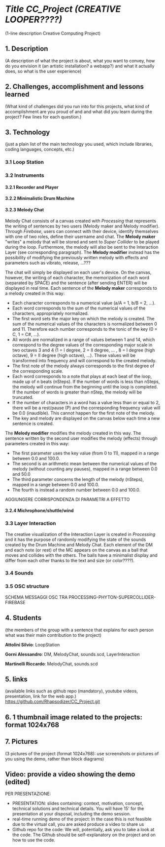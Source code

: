 # *Title CC_Project (CREATIVE LOOPER????)*
(1-line description Creative Computing Project)

## 1. Description
(A description of what the project is about, what you want to convey, how do you envision it (an artistic installation? a webapp?) and what it actually does, so what is the user experience)

## 2. Challenges, accomplishment and lessons learned
(What kind of challenges did you run into for this projects, what kind of accomplishment are you proud of and and what did you learn during the project? Few lines for each question.)

## 3. Technology
(just a plain list of the main technology you used, which include libraries, coding languages, concepts, etc.)

### 3.1 Loop Station
### 3.2 Instruments
#### 3.2.1 Recorder and Player
#### 3.2.2 Minimalistic Drum Machine
#### 3.2.3 Melody Chat
Melody Chat consists of a canvas created with *Processing* that represents the writing of sentences by two users (Melody maker and Melody modifier). Through *Firebase*, users can connect with their device, identify themselves with one of two roles, define their username and chat. The **Melody maker** "writes" a melody that will be stored and sent to *Super Collider* to be played during the loop. Furthermore, the melody will also be sent to the Interaction Layer (see corresponding paragraph). The **Melody modifier** instead has the possibility of modifying the previously written melody with effects and parameters such as vibrato, release, ...???

The chat will simply be displayed on each user's device. On the canvas, however, the writing of each character, the memorization of each word (separated by SPACE) and the sentence (after sending ENTER) will be displayed in real time. Each sentence of the **Melody maker** corresponds to a melody created in this way:
- Each character corresponds to a numerical value (a/A = 1, b/B = 2, ...).
- Each word corresponds to the sum of the numerical values of the characters, appropriately normalized.
- The first word sets the major key on which the melody is created. The sum of the numerical values of the characters is normalized between 0 and 11. Therefore each number corresponds to the tonic of the key (0 = C, 1 = C#, ...).
- All words are normalized in a range of values between 1 and 14, which correspond to the degree values of the corresponding major scale in two octaves 3 and 4 (1 = I degree, 2 = II degree, ... , 8 = I degree (high octave), 9 = II degree (high octave), ...). These values will be transformed into frequency and will correspond to the created melody.
- The first note of the melody always corresponds to the first degree of the corresponding scale.
- Each word corresponds to a note that plays at each beat of the loop, made up of n beats (nSteps). If the number of words is less than nSteps, the melody will continue from the beginning until the loop is completed. If the number of words is greater than nStep, the melody will be truncated.
- If the number of characters in a word has a value less than or equal to 2, there will be a rest/pause (P) and the corresponding frequency value will be 0.0 (inaudible). This cannot happen for the first note of the melody.
- The key and melody are displayed on the canvas below each time a new sentence is created.

The **Melody modifier** modifies the melody created in this way. The sentence written by the second user modifies the melody (effects) through parameters created in this way:
- The first parameter uses the key value (from 0 to 11), mapped in a range between 0.0 and 100.0.
- The second is an arithmetic mean between the numerical values of the melody (without counting any pauses), mapped in a range between 0.0 and 50.0
- The third parameter concerns the length of the melody (nSteps), mapped in a range between 0.0 and 100.0.
- The fourth is instead a random number between 0.0 and 100.0.

AGGIUNGERE CORRISPONDENZA DI PARAMETRI A EFFETTO

#### 3.2.4 Michrophone/shuttle/wind



### 3.3 Layer Interaction

The creative visualization of the Interaction Layer is created in *Processing* and it has the purpose of randomly modifying the state of the sounds created by the Drum Machine and Melody Chat. Each element of the DM and each note (or rest) of the MC appears on the canvas as a ball that moves and collides with the others. The balls have a minimalist display and differ from each other thanks to the text and size (or color????).

### 3.4 Sounds
### 3.5 OSC structure
SCHEMA MESSAGGI OSC TRA PROCESSING-PHYTON-SUPERCOLLIDER-FIREBASE

## 4. Students
(the members of the group with a sentence that explains for each person what was their main contribution to the project)

**Attolini Silvio**: LoopStation

**Gorni Alessandro**: DM, MelodyChat, sounds.scd, LayerInteraction

**Martinelli Riccardo**: MelodyChat, sounds.scd

## 5. links
(available links such as github repo (mandatory), youtube videos, presentation, link for the web app.)
https://github.com/Rhapsodizer/CC_Project.git

## 6. 1 thumbnail image related to the projects: format 1024x768

## 7. Pictures
(3 pictures of the project (format 1024x768): use screenshots or pictures of you using the demo, rather than block diagrams)

## Video: provide a video showing the demo (edited)

PER PRESENTAZIONE:
- PRESENTATION: slides containing: context, motivation, concept, technical solutions and technical details. You will have 15' for the presentation at your disposal, including the demo session.
- real-time running demo of the project:  In the case this is not feasible due to the virtual call, you are asked produce a video to share us
- Github repo for the code: We will, potentially, ask you to take a look at the code. The Github should be self-explanatory on the project and on how to use the code.





